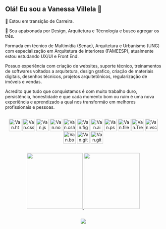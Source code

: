 ## Olá! Eu sou a Vanessa Villela 🤗

🧳 Estou em  transição de Carreira.

💚 Sou apaixonada por Design, Arquitetura e Técnologia e busco agregar os três.


Formada em técnico de Multimídia (Senac), Arquitetura e Urbanismo (UNG) com especialização em
Arquitetura de interiores (FAMEESP), atualmente estou estudando UX/UI e Front End.

Possuo experiência com criação de websites, suporte técnico, treinamentos de softwares voltados a arquitetura, 
design grafico, criação de materiais digitais, desenhos técnicos, projetos arquitetônicos, regularização de imóveis
 e vendas. 

Acredito que tudo que conquistamos é com muito trabalho duro, persistência, honestidade e que cada momento bom 
ou ruim é uma nova experiência e aprendizado a qual nos transformão em melhores profissionais e pessoas.

##

<div style="inline_block" align="center">
<img align="center" alt="Van.html height="30" width="40" src="https://cdn.jsdelivr.net/gh/devicons/devicon/icons/html5/html5-plain-wordmark.svg" /> 
<img align="center" alt="Van.css height="30" width="40" src="https://cdn.jsdelivr.net/gh/devicons/devicon/icons/css3/css3-plain-wordmark.svg" />
<img align="center" alt="Van.js height="30" width="40" src="https://cdn.jsdelivr.net/gh/devicons/devicon/icons/javascript/javascript-original.svg" />
<img align="center" alt="Van.nodejs height="30" width="40" src="https://cdn.jsdelivr.net/gh/devicons/devicon/icons/nodejs/nodejs-original.svg" />
<img align="center" alt="Van.csharp height="30" width="40" src="https://cdn.jsdelivr.net/gh/devicons/devicon/icons/csharp/csharp-original.svg" />
<img align="center" alt="Van.figma height="30" width="40" src="https://cdn.jsdelivr.net/gh/devicons/devicon/icons/figma/figma-original.svg" />
<img align="center" alt="Van.ai height="30" width="40" src="https://cdn.jsdelivr.net/gh/devicons/devicon/icons/illustrator/illustrator-plain.svg" />
<img align="center" alt="Van.ps height="30" width="40" src="https://cdn.jsdelivr.net/gh/devicons/devicon/icons/photoshop/photoshop-plain.svg" />
<img align="center" alt="Van.filezilla height="30" width="40" src="https://cdn.jsdelivr.net/gh/devicons/devicon/icons/filezilla/filezilla-plain.svg"/>
<img align="center" alt="Van.Trello height="30" width="40" src="https://cdn.jsdelivr.net/gh/devicons/devicon/icons/trello/trello-plain.svg"/>
<img align="center" alt="Van.vscode height="30" width="40" src="https://cdn.jsdelivr.net/gh/devicons/devicon/icons/vscode/vscode-original-wordmark.svg"/>
<img align="center" alt="Van.bootstrap height="30" width="40" src="https://cdn.jsdelivr.net/gh/devicons/devicon/icons/bootstrap/bootstrap-original-wordmark.svg"/>
<img align="center" alt="Van.git height="30" width="40" src="https://cdn.jsdelivr.net/gh/devicons/devicon/icons/git/git-original.svg"/>
<img align="center" alt="Van.github height="30" width="40" src="https://cdn.jsdelivr.net/gh/devicons/devicon/icons/github/github-original.svg"/>
</div>

##

<div align="center">
  <a href="https://github.com/vanessavillela">
  <img height="180em" src="https://github-readme-stats.vercel.app/api?username=vanessavillela&show_icons=true&theme=dracula&include_all_commits=true&count_private=true"/>
  <img height="180em" src="https://github-readme-stats.vercel.app/api/top-langs/?username=vanessavillela&layout=compact&langs_count=7&theme=dracula"/>
</div>

##

<div align="center">
<a href="https://www.linkedin.com/in/vanessa-villela/" target="_blank"><img src="https://img.shields.io/badge/-LinkedIn-%230077B5?style=for-the-badge&logo=linkedin&logoColor=white" target="_blank"></a>
</div>


